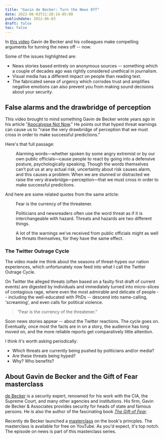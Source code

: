 ```yaml
---
title: "Gavin de Becker: Turn the News Off"
date: 2022-06-03T21:28:14-05:00
publishdate: 2022-06-03
draft: false
toc: false
---
```


In <a href="https://www.youtube.com/watch?v=CYDWfxqZeW4" target="blank">this video</a> Gavin de Becker and his colleagues make compelling arguments for turning the news off -- now. 

Some of the issues highlighted are:

* News stories based entirely on anonymous sources -- something which a couple of decades ago was rightly considered unethical in journalism. 
* Visual media has a different impact on people than reading text.
* The fabricated sense of urgency which corrodes trust and amplifies negative emotions can also prevent you from making sound decisions about your security.

## False alarms and the drawbridge of perception

This video brought to mind something Gavin de Becker wrote years ago in his article "<a href="https://gdba.com/apocalypse-not-now/" target="blank">Apocalypse Not Now</a>." He points out that hyped threat warnings can cause us to "raise the very drawbridge of perception that we must cross in order to make successful predictions."

Here's that full passage: 

<div style="padding-left: 2.5em;"><p>Alarming words—whether spoken by some angry extremist or by our own public officials—cause people to react by going into a defensive posture, psychologically speaking. Though the words themselves can’t put us at any actual risk, uncertainty about risk causes alarm, and this causes a problem: When we are stunned or distracted we raise the very drawbridge—perception—that we must cross in order to make successful predictions.</p></div>

And here are some related quotes from the same article:

 <div style="padding-left: 2.5em;"><p>Fear is the currency of the threatener.</p></div>

 <div style="padding-left: 2.5em;"><p>Politicians and newsreaders often use the word threat as if it is interchangeable with hazard. Threats and hazards are two different things.</a></div>

 <div style="padding-left: 2.5em;"><p>A lot of the warnings we’ve received from public officials might as well be threats themselves, for they have the same effect.</a></div>
  
 ### The Twitter Outrage Cycle
  
The video made me think about the seasons of threat-hypes our nation experiences, which unfortunately now feed into what I call the Twitter Outrage Cycle. 
  
On Twitter the alleged threats (often based on a faulty first draft of current events) are digested by individuals and immediately turned into micro-slices of contagious rage, where even the most admirable and delicate of people -- including the well-educated with PhDs -- descend into name-calling, 'screaming', and even calls for political violence.


<blockquote>"Fear is the currency of the threatener."</blockquote>

Soon news stories appear -- about the Twitter reactions. The cycle goes on. Eventually, once most the facts are in on a story, the audience has long moved on, and the more reliable reports get comparatively little attention.

I think it's worth asking periodically: 
* Which threats are currently being pushed by politicians and/or media? 
* Are these threats being hyped?
* Why? Who benefits?

## About Gavin de Becker and the Gift of Fear masterclass

<a href="https://gdba.com/leadership/gavin-de-becker/" target="blank">de Becker</a> is a security expert, renowned for his work with the CIA, the Supreme Court, and many other agencies and institutions. His firm, Gavin de Becker & Associates provides security for heads of state and famous persons. He is also the author of the fascinating book <a href="https://www.amazon.com/Gift-Fear-Gavin-Becker/dp/0316235776/" target="blank"><em>The Gift of Fear</em></a>. 

Recently de Becker launched a <a href="https://www.youtube.com/channel/UCMN48JPOuzz5u66j50QvqXg" target="blank">masterclass</a> on the book's princples. The masterclass is available for free on YouTube. As you'd expect, it's top notch. The episode on news is part of this masterclass series.
